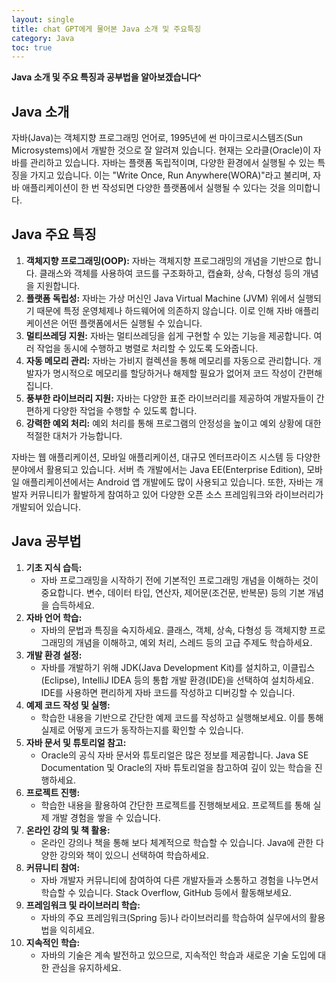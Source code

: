 ```yaml
---
layout: single
title: chat GPT에게 물어본 Java 소개 및 주요특징
category: Java
toc: true
---
```




**Java 소개 및 주요 특징과 공부법을 알아보겠습니다^**



## Java 소개

자바(Java)는 객체지향 프로그래밍 언어로, 1995년에 썬 마이크로시스템즈(Sun Microsystems)에서 개발한 것으로 잘 알려져 있습니다. 현재는 오라클(Oracle)이 자바를 관리하고 있습니다. 자바는 플랫폼 독립적이며, 다양한 환경에서 실행될 수 있는 특징을 가지고 있습니다. 이는 "Write Once, Run Anywhere(WORA)"라고 불리며, 자바 애플리케이션이 한 번 작성되면 다양한 플랫폼에서 실행될 수 있다는 것을 의미합니다.

## Java 주요 특징

1. **객체지향 프로그래밍(OOP):** 자바는 객체지향 프로그래밍의 개념을 기반으로 합니다. 클래스와 객체를 사용하여 코드를 구조화하고, 캡슐화, 상속, 다형성 등의 개념을 지원합니다.
2. **플랫폼 독립성:** 자바는 가상 머신인 Java Virtual Machine (JVM) 위에서 실행되기 때문에 특정 운영체제나 하드웨어에 의존하지 않습니다. 이로 인해 자바 애플리케이션은 어떤 플랫폼에서든 실행될 수 있습니다.
3. **멀티쓰레딩 지원:** 자바는 멀티쓰레딩을 쉽게 구현할 수 있는 기능을 제공합니다. 여러 작업을 동시에 수행하고 병렬로 처리할 수 있도록 도와줍니다.
4. **자동 메모리 관리:** 자바는 가비지 컬렉션을 통해 메모리를 자동으로 관리합니다. 개발자가 명시적으로 메모리를 할당하거나 해제할 필요가 없어져 코드 작성이 간편해집니다.
5. **풍부한 라이브러리 지원:** 자바는 다양한 표준 라이브러리를 제공하여 개발자들이 간편하게 다양한 작업을 수행할 수 있도록 합니다.
6. **강력한 예외 처리:** 예외 처리를 통해 프로그램의 안정성을 높이고 예외 상황에 대한 적절한 대처가 가능합니다.

자바는 웹 애플리케이션, 모바일 애플리케이션, 대규모 엔터프라이즈 시스템 등 다양한 분야에서 활용되고 있습니다. 서버 측 개발에서는 Java EE(Enterprise Edition), 모바일 애플리케이션에서는 Android 앱 개발에도 많이 사용되고 있습니다. 또한, 자바는 개발자 커뮤니티가 활발하게 참여하고 있어 다양한 오픈 소스 프레임워크와 라이브러리가 개발되어 있습니다.

## Java 공부법

1. **기초 지식 습득:**
   - 자바 프로그래밍을 시작하기 전에 기본적인 프로그래밍 개념을 이해하는 것이 중요합니다. 변수, 데이터 타입, 연산자, 제어문(조건문, 반복문) 등의 기본 개념을 습득하세요.
2. **자바 언어 학습:**
   - 자바의 문법과 특징을 숙지하세요. 클래스, 객체, 상속, 다형성 등 객체지향 프로그래밍의 개념을 이해하고, 예외 처리, 스레드 등의 고급 주제도 학습하세요.
3. **개발 환경 설정:**
   - 자바를 개발하기 위해 JDK(Java Development Kit)를 설치하고, 이클립스(Eclipse), IntelliJ IDEA 등의 통합 개발 환경(IDE)을 선택하여 설치하세요. IDE를 사용하면 편리하게 자바 코드를 작성하고 디버깅할 수 있습니다.
4. **예제 코드 작성 및 실행:**
   - 학습한 내용을 기반으로 간단한 예제 코드를 작성하고 실행해보세요. 이를 통해 실제로 어떻게 코드가 동작하는지를 확인할 수 있습니다.
5. **자바 문서 및 튜토리얼 참고:**
   - Oracle의 공식 자바 문서와 튜토리얼은 많은 정보를 제공합니다. Java SE Documentation 및 Oracle의 자바 튜토리얼을 참고하여 깊이 있는 학습을 진행하세요.
6. **프로젝트 진행:**
   - 학습한 내용을 활용하여 간단한 프로젝트를 진행해보세요. 프로젝트를 통해 실제 개발 경험을 쌓을 수 있습니다.
7. **온라인 강의 및 책 활용:**
   - 온라인 강의나 책을 통해 보다 체계적으로 학습할 수 있습니다. Java에 관한 다양한 강의와 책이 있으니 선택하여 학습하세요.
8. **커뮤니티 참여:**
   - 자바 개발자 커뮤니티에 참여하여 다른 개발자들과 소통하고 경험을 나누면서 학습할 수 있습니다. Stack Overflow, GitHub 등에서 활동해보세요.
9. **프레임워크 및 라이브러리 학습:**
   - 자바의 주요 프레임워크(Spring 등)나 라이브러리를 학습하여 실무에서의 활용법을 익히세요.
10. **지속적인 학습:**
    - 자바의 기술은 계속 발전하고 있으므로, 지속적인 학습과 새로운 기술 도입에 대한 관심을 유지하세요.
